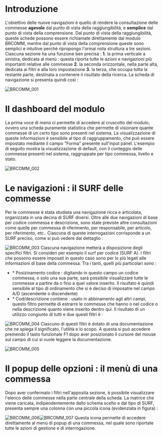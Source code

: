 # Introduzione

L'obiettivo delle nuove navigazioni è quello di rendere la consultazione delle commesse __agevole__ dal punto di vista della raggiungibilità, e __semplice__ dal punto di vista della comprensione.
Dal punto di vista della raggiungibilità, queste schede possono essere richiamate direttamente dal modulo BRCOMM, mentre dal punto di vista della comprensione queste sono semplici e intuitive perchè ripropongo l'ormai nota struttura a tre sezioni.
Ciascuna sezione ha una funzione ben precisa : 
**1.** la prima verticale a sinistra, dedicata al menù :  questa riporta tutte le azioni e navigazioni più importanti relative alle commesse
**2.** la seconda orizzontale, nella parte alta, dedicata ai filtri e alla loro impostazione
**3.** la terza, che occupa tutta la restante parte, destinata a contenere il risultato della ricerca.
La scheda di navigazione si presenta quindi così : 


![BRCOMM_001](http://doc.smeup.com/immagini/MBDOC_OPE-BRCOMM_01/BRCOMM_001.png)
# Il dashboard del modulo

La prima voce di menù ci permette di accedere al cruscotto del modulo, ovvero una scheda puramente statistica che permette di visionare quante commesse  di un certo tipo sono presenti nel sistema.
La visualizzazione di queste informazioni è sensibile al tipo di raggruppamento, che può essere impostato mediante il campo "Forma" presente sull'input panel.
L'esempio di seguito mostra la visualizzazione di default, con il conteggio delle commesse presenti nel sistema, raggruppate per tipo commessa, livello e stato.

![BRCOMM_002](http://doc.smeup.com/immagini/MBDOC_OPE-BRCOMM_01/BRCOMM_002.png)
# Le navigazioni :  il SURF delle commesse

Per le commesse è stata studiata una navigazione ricca e articolata, organizzata in una decina di SURF diversi. Oltre alle due navigazioni di base per codice commessa e descrizione, sono state previste altre consultazioni come quelle per commessa di riferimento, per responsabile, per articolo, per riferimento, etc..
Ciascuna di queste interrogazioni corrisponde a un SURF preciso, come si può vedere dal dettaglio : 

![BRCOMM_003](http://doc.smeup.com/immagini/MBDOC_OPE-BRCOMM_01/BRCOMM_003.png)
Ciascuna navigazione metterà a disposizione degli specifici filtri. Si consideri per esempio il surf per codice (SURF A).
I filtri che possono essere imposati in questo caso sono per lo più legati alle informazioni di base della commessa. Tra i tanti, quelli più particolari sono : 
- \* Posizinamento codice :  digitando in questo campo un codice commessa, o solo una sua parte,    sarà possibile visualizzare tutte le commesse a partire da o fino a quel valore inserito.
   Il risultato è quindi sensibile al tipo di ordinamento che si è deciso di imposatre nel campo    A/D (ascendente o discendente)
- \* Cod/descrizione contiene :  usato in abbinamento agli altri campi, questo filtro permette di    estrarre le commesse che hanno o nel codice o nella descrizione quanto viene inserito dentro qui.
Il risultato di un utilizzo congiunto di tutti e due questi filtri è : 

![BRCOMM_004](http://doc.smeup.com/immagini/MBDOC_OPE-BRCOMM_01/BRCOMM_004.png)
Ciascuno di questi filtri è dotato di una documentazione che ne spiega il significato, l'utilità e lo scopo. A questa si può accedere premendo il tasto funzionale F1 dopo aver posizionato il cursore del mouse sul campo di cui si vuole leggere la documentazione.

![BRCOMM_005](http://doc.smeup.com/immagini/MBDOC_OPE-BRCOMM_01/BRCOMM_005.png)
# Il popup delle opzioni :  il menù di una commessa

Dopo aver confermato i filtri nell'apposita sezione, è possibile visualizzare l'elenco delle commesse nella parte centrale della scheda. La matrice che viene caricata, indipendentemente dallo schema scelto e dal tipo di SURF,  presenta sempre una colonna con una piccola icona (evidenziata in figura) : 

![BRCOMM_006](http://doc.smeup.com/immagini/MBDOC_OPE-BRCOMM_01/BRCOMM_006.png)![BRCOMM_007](http://doc.smeup.com/immagini/MBDOC_OPE-BRCOMM_01/BRCOMM_007.png)
Questa icona permette di accedere direttamente al menù di popup di una commessa, nel quale sono riportate tutte le azioni di gestione e di interrogazione.

